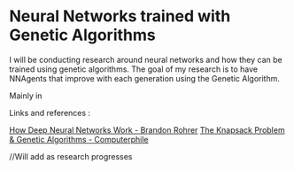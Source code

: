 # Neural Networks trained with Genetic Algorithms

I will be conducting research around neural networks and how they can be trained using genetic algorithms. 
The goal of my research is to have NNAgents that improve with each generation using the Genetic Algorithm.


Mainly in


Links and references :

[How Deep Neural Networks Work - Brandon Rohrer](https://www.youtube.com/watch?v=ILsA4nyG7I0)
[The Knapsack Problem & Genetic Algorithms - Computerphile](https://www.youtube.com/watch?v=MacVqujSXWE)

//Will add as research progresses

